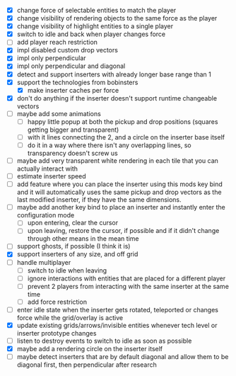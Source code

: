 
- [x] change force of selectable entities to match the player
- [x] change visibility of rendering objects to the same force as the player
- [x] change visibility of highlight entities to a single player
- [x] switch to idle and back when player changes force
- [ ] add player reach restriction
- [x] impl disabled custom drop vectors
- [x] impl only perpendicular
- [x] impl only perpendicular and diagonal
- [x] detect and support inserters with already longer base range than 1
- [x] support the technologies from bobinsters
  - [x] make inserter caches per force
- [x] don't do anything if the inserter doesn't support runtime changeable vectors
- [ ] maybe add some animations
  - [ ] happy little popup at both the pickup and drop positions (squares getting bigger and transparent)
  - [ ] with it lines connecting the 2, and a circle on the inserter base itself
  - [ ] do it in a way where there isn't any overlapping lines, so transparency doesn't screw us
- [ ] maybe add very transparent white rendering in each tile that you can actually interact with
- [ ] estimate inserter speed
- [ ] add feature where you can place the inserter using this mods key bind and it will automatically uses the same pickup and drop vectors as the last modified inserter, if they have the same dimensions.
- [ ] maybe add another key bind to place an inserter and instantly enter the configuration mode
  - [ ] upon entering, clear the cursor
  - [ ] upon leaving, restore the cursor, if possible and if it didn't change through other means in the mean time
- [ ] support ghosts, if possible (I think it is)
- [x] support inserters of any size, and off grid
- [ ] handle multiplayer
  - [ ] switch to idle when leaving
  - [ ] ignore interactions with entities that are placed for a different player
  - [ ] prevent 2 players from interacting with the same inserter at the same time
  - [ ] add force restriction
- [ ] enter idle state when the inserter gets rotated, teleported or changes force while the grid/overlay is active
- [x] update existing grids/arrows/invisible entities whenever tech level or inserter prototype changes
- [ ] listen to destroy events to switch to idle as soon as possible
- [x] maybe add a rendering circle on the inserter itself
- [ ] maybe detect inserters that are by default diagonal and allow them to be diagonal first, then perpendicular after research
